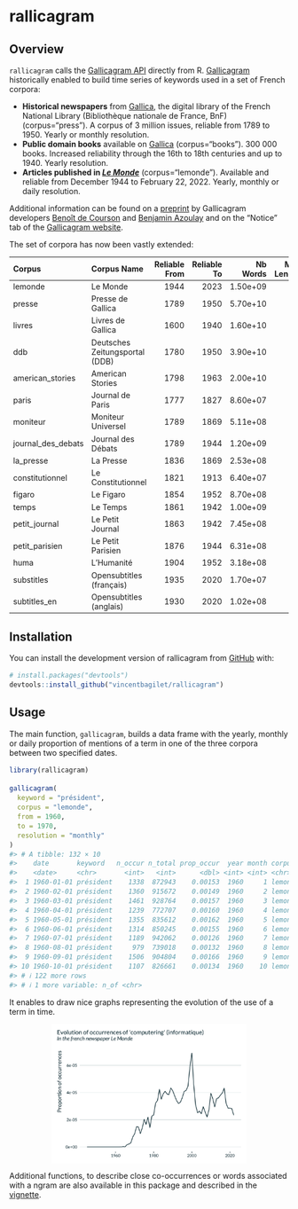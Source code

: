 
<!-- README.md is generated from README.Rmd. Please edit that file -->

# rallicagram

<!-- badges: start -->
<!-- badges: end -->

## Overview

`rallicagram` calls the [Gallicagram API](https://regicid.github.io/api)
directly from R.
[Gallicagram](https://shiny.ens-paris-saclay.fr/app/gallicagram)
historically enabled to build time series of keywords used in a set of
French corpora:

- **Historical newspapers** from [Gallica](https://gallica.bnf.fr/), the
  digital library of the French National Library (Bibliothèque nationale
  de France, BnF) (corpus=“press”). A corpus of 3 million issues,
  reliable from 1789 to 1950. Yearly or monthly resolution.
- **Public domain books** available on
  [Gallica](https://gallica.bnf.fr/) (corpus=“books”). 300 000 books.
  Increased reliability through the 16th to 18th centuries and up
  to 1940. Yearly resolution.
- **Articles published in [*Le Monde*](https://www.lemonde.fr/)**
  (corpus=“lemonde”). Available and reliable from December 1944 to
  February 22, 2022. Yearly, monthly or daily resolution.

Additional information can be found on a
[preprint](https://osf.io/preprints/socarxiv/84bf3/) by Gallicagram
developers [Benoît de Courson](https://regicid.github.io/) and [Benjamin
Azoulay](https://benjamin-azoulay.my.canva.site/) and on the “Notice”
tab of the [Gallicagram
website](https://shiny.ens-paris-saclay.fr/app/gallicagram).

The set of corpora has now been vastly extended:

| Corpus             | Corpus Name                    | Reliable From | Reliable To | Nb Words | Max Length | Resolution |
|:-------------------|:-------------------------------|--------------:|------------:|---------:|-----------:|:-----------|
| lemonde            | Le Monde                       |          1944 |        2023 | 1.50e+09 |          4 | daily      |
| presse             | Presse de Gallica              |          1789 |        1950 | 5.70e+10 |          3 | monthly    |
| livres             | Livres de Gallica              |          1600 |        1940 | 1.60e+10 |          5 | yearly     |
| ddb                | Deutsches Zeitungsportal (DDB) |          1780 |        1950 | 3.90e+10 |          2 | monthly    |
| american_stories   | American Stories               |          1798 |        1963 | 2.00e+10 |          3 | yearly     |
| paris              | Journal de Paris               |          1777 |        1827 | 8.60e+07 |          2 | daily      |
| moniteur           | Moniteur Universel             |          1789 |        1869 | 5.11e+08 |          2 | daily      |
| journal_des_debats | Journal des Débats             |          1789 |        1944 | 1.20e+09 |          1 | daily      |
| la_presse          | La Presse                      |          1836 |        1869 | 2.53e+08 |          2 | daily      |
| constitutionnel    | Le Constitutionnel             |          1821 |        1913 | 6.40e+07 |          2 | daily      |
| figaro             | Le Figaro                      |          1854 |        1952 | 8.70e+08 |          2 | daily      |
| temps              | Le Temps                       |          1861 |        1942 | 1.00e+09 |          2 | daily      |
| petit_journal      | Le Petit Journal               |          1863 |        1942 | 7.45e+08 |          2 | daily      |
| petit_parisien     | Le Petit Parisien              |          1876 |        1944 | 6.31e+08 |          2 | daily      |
| huma               | L’Humanité                     |          1904 |        1952 | 3.18e+08 |          2 | daily      |
| substitles         | Opensubtitles (français)       |          1935 |        2020 | 1.70e+07 |          3 | yearly     |
| subtitles_en       | Opensubtitles (anglais)        |          1930 |        2020 | 1.02e+08 |          3 | yearly     |

## Installation

You can install the development version of rallicagram from
[GitHub](https://github.com/vincentbagilet/rallicagram) with:

``` r
# install.packages("devtools")
devtools::install_github("vincentbagilet/rallicagram")
```

## Usage

The main function, `gallicagram`, builds a data frame with the yearly,
monthly or daily proportion of mentions of a term in one of the three
corpora between two specified dates.

``` r
library(rallicagram)

gallicagram(
  keyword = "président", 
  corpus = "lemonde", 
  from = 1960, 
  to = 1970,
  resolution = "monthly"
)
#> # A tibble: 132 × 10
#>    date       keyword   n_occur n_total prop_occur  year month corpus resolution
#>    <date>     <chr>       <int>   <int>      <dbl> <int> <int> <chr>  <chr>     
#>  1 1960-01-01 président    1338  872943    0.00153  1960     1 lemon… monthly   
#>  2 1960-02-01 président    1360  915672    0.00149  1960     2 lemon… monthly   
#>  3 1960-03-01 président    1461  928764    0.00157  1960     3 lemon… monthly   
#>  4 1960-04-01 président    1239  772707    0.00160  1960     4 lemon… monthly   
#>  5 1960-05-01 président    1355  835612    0.00162  1960     5 lemon… monthly   
#>  6 1960-06-01 président    1314  850245    0.00155  1960     6 lemon… monthly   
#>  7 1960-07-01 président    1189  942062    0.00126  1960     7 lemon… monthly   
#>  8 1960-08-01 président     979  739018    0.00132  1960     8 lemon… monthly   
#>  9 1960-09-01 président    1506  904804    0.00166  1960     9 lemon… monthly   
#> 10 1960-10-01 président    1107  826661    0.00134  1960    10 lemon… monthly   
#> # ℹ 122 more rows
#> # ℹ 1 more variable: n_of <chr>
```

It enables to draw nice graphs representing the evolution of the use of
a term in time.

<img src="man/figures/README-graph-1.png" width="70%" style="display: block; margin: auto;" />

Additional functions, to describe close co-occurrences or words
associated with a ngram are also available in this package and described
in the [vignette](articles/rallicagram.html).
